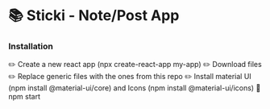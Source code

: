 # 📚 Sticki - Note/Post App

### Installation

✏️ Create a new react app (npx create-react-app my-app)
✏️ Download files
✏️ Replace generic files with the ones from this repo
✏️ Install material UI (npm install @material-ui/core) and Icons (npm install @material-ui/icons)
:pencil: npm start

